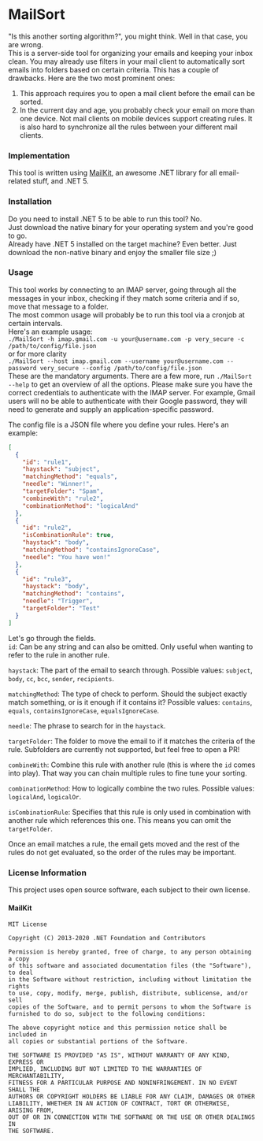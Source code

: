 # MailSort
"Is this another sorting algorithm?", you might think. 
Well in that case, you are wrong.\
This is a server-side tool for organizing your emails and keeping your inbox clean.
You may already use filters in your mail client to automatically sort emails into folders based on certain criteria.
This has a couple of drawbacks. Here are the two most prominent ones:
1) This approach requires you to open a mail client before the email can be sorted.
2) In the current day and age, you probably check your email on more than one device. Not mail clients on mobile devices support creating rules. It is also hard to synchronize all the rules between your different mail clients.

### Implementation
This tool is written using [MailKit](https://github.com/jstedfast/MailKit), an awesome .NET library for all email-related stuff, and .NET 5.

### Installation
Do you need to install .NET 5 to be able to run this tool? No.\
Just download the native binary for your operating system and you're good to go.\
Already have .NET 5 installed on the target machine? Even better. Just download the non-native binary and enjoy the smaller file size ;)

### Usage
This tool works by connecting to an IMAP server, going through all the messages in your inbox, checking if they match some criteria and if so, move that message to a folder.\
The most common usage will probably be to run this tool via a cronjob at certain intervals.\
Here's an example usage:\
`./MailSort -h imap.gmail.com -u your@username.com -p very_secure -c /path/to/config/file.json`\
or for more clarity\
`./MailSort --host imap.gmail.com --username your@username.com --password very_secure --config /path/to/config/file.json`\
These are the mandatory arguments. There are a few more, run `./MailSort --help` to get an overview of all the options.
Please make sure you have the correct credentials to authenticate with the IMAP server. For example, Gmail users will no be able to authenticate with their Google password, they will need to generate and supply an application-specific password.

The config file is a JSON file where you define your rules. Here's an example:
```json
[
  {
    "id": "rule1",
    "haystack": "subject",
    "matchingMethod": "equals",
    "needle": "Winner!",
    "targetFolder": "Spam",
    "combineWith": "rule2",
    "combinationMethod": "logicalAnd"
  },
  {
    "id": "rule2",
    "isCombinationRule": true,
    "haystack": "body",
    "matchingMethod": "containsIgnoreCase",
    "needle": "You have won!"
  },
  {
    "id": "rule3",
    "haystack": "body",
    "matchingMethod": "contains",
    "needle": "Trigger",
    "targetFolder": "Test"
  }
]
```
Let's go through the fields.\
`id`: Can be any string and can also be omitted. Only useful when wanting to refer to the rule in another rule.

`haystack`: The part of the email to search through. Possible values: `subject`, `body`, `cc`, `bcc`, `sender`, `recipients`.

`matchingMethod`: The type of check to perform. Should the subject exactly match something, or is it enough if it contains it? Possible values: `contains`, `equals`, `containsIgnoreCase`, `equalsIgnoreCase`.

`needle`: The phrase to search for in the `haystack`.

`targetFolder`: The folder to move the email to if it matches the criteria of the rule. Subfolders are currently not supported, but feel free to open a PR!

`combineWith`: Combine this rule with another rule (this is where the `id` comes into play). That way you can chain multiple rules to fine tune your sorting.

`combinationMethod`: How to logically combine the two rules. Possible values: `logicalAnd`, `logicalOr`.

`isCombinationRule`: Specifies that this rule is only used in combination with another rule which references this one. This means you can omit the `targetFolder`.

Once an email matches a rule, the email gets moved and the rest of the rules do not get evaluated, so the order of the rules may be important.

### License Information
This project uses open source software, each subject to their own license.

#### MailKit
```
MIT License

Copyright (C) 2013-2020 .NET Foundation and Contributors

Permission is hereby granted, free of charge, to any person obtaining a copy
of this software and associated documentation files (the "Software"), to deal
in the Software without restriction, including without limitation the rights
to use, copy, modify, merge, publish, distribute, sublicense, and/or sell
copies of the Software, and to permit persons to whom the Software is
furnished to do so, subject to the following conditions:

The above copyright notice and this permission notice shall be included in
all copies or substantial portions of the Software.

THE SOFTWARE IS PROVIDED "AS IS", WITHOUT WARRANTY OF ANY KIND, EXPRESS OR
IMPLIED, INCLUDING BUT NOT LIMITED TO THE WARRANTIES OF MERCHANTABILITY,
FITNESS FOR A PARTICULAR PURPOSE AND NONINFRINGEMENT. IN NO EVENT SHALL THE
AUTHORS OR COPYRIGHT HOLDERS BE LIABLE FOR ANY CLAIM, DAMAGES OR OTHER
LIABILITY, WHETHER IN AN ACTION OF CONTRACT, TORT OR OTHERWISE, ARISING FROM,
OUT OF OR IN CONNECTION WITH THE SOFTWARE OR THE USE OR OTHER DEALINGS IN
THE SOFTWARE.
```
